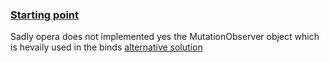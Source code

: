 ### [Starting point](http://dev.opera.com/articles/view/extensions-api-popup/)

Sadly opera does not implemented yes the MutationObserver object which is hevaily used in the binds
[alternative solution](http://davidwalsh.name/detect-node-insertion)